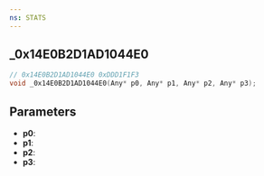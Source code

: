 ```yaml
---
ns: STATS
---
```

## _0x14E0B2D1AD1044E0

```c
// 0x14E0B2D1AD1044E0 0xDDD1F1F3
void _0x14E0B2D1AD1044E0(Any* p0, Any* p1, Any* p2, Any* p3);
```


## Parameters
* **p0**: 
* **p1**: 
* **p2**: 
* **p3**: 


